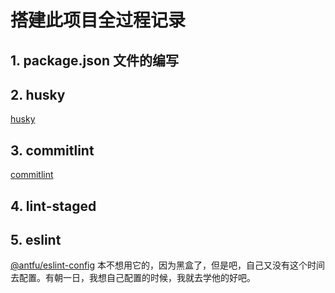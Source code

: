 # 搭建此项目全过程记录

## 1. package.json 文件的编写

## 2. husky
[husky](https://github.com/typicode/husky)

## 3. commitlint
[commitlint](https://github.com/conventional-changelog/commitlint)

## 4. lint-staged

## 5. eslint

[@antfu/eslint-config](https://github.com/antfu/eslint-config)
本不想用它的，因为黑盒了，但是吧，自己又没有这个时间去配置。有朝一日，我想自己配置的时候，我就去学他的好吧。
